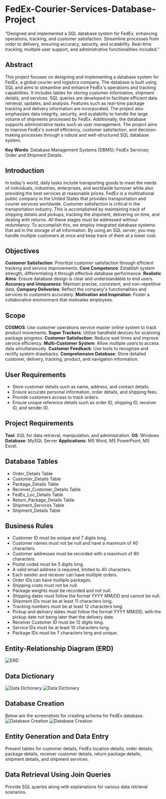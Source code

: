 # FedEx-Courier-Services-Database-Project
"Designed and implemented a SQL database system for FedEx, enhancing operations, tracking, and customer satisfaction. Streamline processes from order to delivery, ensuring accuracy, security, and scalability. Real-time tracking, multiple user support, and administrative functionalities included."

## Abstract
This project focuses on designing and implementing a database system for FedEx, a global courier and logistics company. The database is built using SQL and aims to streamline and enhance FedEx's operations and tracking capabilities. It includes tables for storing customer information, shipment details, and services. SQL queries are developed to facilitate efficient data retrieval, updates, and analysis. Features such as real-time package tracking and delivery information are incorporated. The project also emphasizes data integrity, security, and scalability to handle the large volume of shipments processed by FedEx. Additionally, the database supports administrative tasks such as user management. The project aims to improve FedEx's overall efficiency, customer satisfaction, and decision-making processes through a robust and well-structured SQL database system.

**Key Words**: Database Management Systems (DBMS); FedEx Services; Order and Shipment Details.

## Introduction
In today's world, daily tasks include transporting goods to meet the needs of individuals, industries, enterprises, and worldwide turnover while also providing the best services at reasonable prices. FedEx is a multinational public company in the United States that provides transportation and courier services worldwide. Customer satisfaction is critical in the transportation industry. This is accomplished by maintaining track of shipping details and pickups, tracking the shipment, delivering on time, and dealing with returns. All these stages must be addressed without redundancy. To accomplish this, we employ integrated database systems that aid in the storage of all information. By using an SQL server, you may handle multiple customers at once and keep track of them at a lower cost.

## Objectives
**Customer Satisfaction**: Prioritize customer satisfaction through efficient tracking and service improvements.
**Core Competence**: Establish system strength, differentiating it through effective database performance.
**Realistic Aims**: Ensure database design is clear and understandable to end users.
**Accuracy and Uniqueness**: Maintain precise, consistent, and non-repetitive data.
**Company Deliveries**: Reflect the company's functionalities and services to customers accurately.
**Motivation and Inspiration**: Foster a collaborative environment that motivates employees.

## Scope
**COSMOS**: Use customer operations service master online system to track product movements.
**Super Trackers**: Utilize handheld devices for scanning package progress.
**Customer Satisfaction**: Reduce wait times and improve service efficiency.
**Multi-Customer System**: Allow multiple users to access data simultaneously.
**Customer Feedback**: Use tools to recognize and rectify system drawbacks.
**Comprehensive Database**: Store detailed customer, delivery, tracking, product, and navigation information.

## User Requirements
- Store customer details such as name, address, and contact details.
- Ensure accurate personal information, order details, and shipping fees.
- Provide customers access to track orders.
- Ensure unique reference details such as order ID, shipping ID, receiver ID, and sender ID.

## Project Requirements
**Tool**: SQL for data retrieval, manipulation, and administration.
**OS**: Windows
**Database**: MySQL Server
**Applications**: MS Word, MS PowerPoint, MS Excel.

## Database Tables
- Order_Details Table
- Customer_Details Table
- Package_Details Table
- Receiver_Customer_Details Table
- FedEx_Loc_Details Table
- Return_Package_Details Table
- Shipment_Services Table
- Shipment_Details Table

## Business Rules
- Customer ID must be unique and 7 digits long.
- Customer names must not be null and have a maximum of 40 characters.
- Customer addresses must be recorded with a maximum of 80 characters.
- Postal codes must be 5 digits long.
- A valid email address is required, limited to 40 characters.
- Each sender and receiver can have multiple orders.
- Order IDs can have multiple packages.
- Shipping costs must not be null.
- Package weights must be recorded and not null.
- Shipping dates must follow the format YYYY MM/DD and cannot be null.
- Shipment IDs must be at least 11 characters long.
- Tracking numbers must be at least 12 characters long.
- Pickup and delivery dates must follow the format YYYY MM/DD, with the pickup date not being later than the delivery date.
- Receiver Customer ID must be 12 digits long.
- Service IDs must be at least 10 characters long.
- Package IDs must be 7 characters long and unique.

## Entity-Relationship Diagram (ERD)
![ERD](https://github.com/saisreemali/FedEx-Courier-Services-Database-Project/assets/170825386/5fe7e275-f2db-4c9c-a459-65a194fbf5c7)

## Data Dictionary
![Data Dictionary](https://github.com/saisreemali/FedEx-Courier-Services-Database-Project/assets/170825386/c9183e0f-b0cd-40d5-8da6-d24935cea785)
![Data Dictionary](https://github.com/saisreemali/FedEx-Courier-Services-Database-Project/assets/170825386/1a7d71f7-7a79-44b3-8c49-15bc9781d488)

## Database Creation
Below are the screenshots for creating schema for FedEx database.
![Database Creation](https://github.com/saisreemali/FedEx-Courier-Services-Database-Project/assets/170825386/e9140ac8-aa85-4748-849e-d087968c2458)
![Database Creation](https://github.com/saisreemali/FedEx-Courier-Services-Database-Project/assets/170825386/e8afb372-8cfe-4310-9f87-e20c09e689ff)

## Entity Generation and Data Entry
Present tables for customer details, FedEx location details, order details, package details, receiver customer details, return package details, shipment details, and shipment services.

## Data Retrieval Using Join Queries
Provide SQL queries along with explanations for various data retrieval scenarios.
